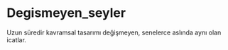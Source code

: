 # Degismeyen_seyler
Uzun süredir kavramsal tasarımı değişmeyen, senelerce aslında aynı olan icatlar.
